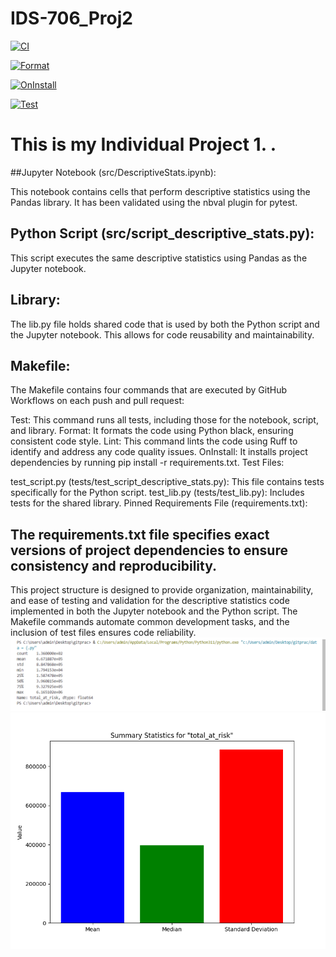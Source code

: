 
# IDS-706_Proj2
[![CI](https://github.com/Antara999333/Individual-project/actions/workflows/cicd.yml/badge.svg)](https://github.com/Antara999333/Individual-project/actions/workflows/cicd.yml)

[![Format](https://github.com/Antara999333/Individual-project/actions/workflows/format.yml/badge.svg)](https://github.com/Antara999333/Individual-project/actions/workflows/format.yml)

[![OnInstall](https://github.com/Antara999333/Individual-project/actions/workflows/install.yml/badge.svg)](https://github.com/Antara999333/Individual-project/actions/workflows/install.yml)

[![Test](https://github.com/Antara999333/Individual-project/actions/workflows/test.yml/badge.svg)](https://github.com/Antara999333/Individual-project/actions/workflows/test.yml)

# This is my Individual Project 1. . 

##Jupyter Notebook (src/DescriptiveStats.ipynb):

This notebook contains cells that perform descriptive statistics using the Pandas library. It has been validated using the nbval plugin for pytest.

## Python Script (src/script_descriptive_stats.py):

This script executes the same descriptive statistics using Pandas as the Jupyter notebook.

## Library:

The lib.py file holds shared code that is used by both the Python script and the Jupyter notebook. This allows for code reusability and maintainability.

## Makefile:

The Makefile contains four commands that are executed by GitHub Workflows on each push and pull request:

Test: This command runs all tests, including those for the notebook, script, and library.
Format: It formats the code using Python black, ensuring consistent code style.
Lint: This command lints the code using Ruff to identify and address any code quality issues.
OnInstall: It installs project dependencies by running pip install -r requirements.txt.
Test Files:

test_script.py (tests/test_script_descriptive_stats.py): This file contains tests specifically for the Python script.
test_lib.py (tests/test_lib.py): Includes tests for the shared library.
Pinned Requirements File (requirements.txt):

## The requirements.txt file specifies exact versions of project dependencies to ensure consistency and reproducibility.

This project structure is designed to provide organization, maintainability, and ease of testing and validation for the descriptive statistics code implemented in both the Jupyter notebook and the Python script. The Makefile commands automate common development tasks, and the inclusion of test files ensures code reliability.
![Image Alt Text](https://github.com/Antara999333/IDS-706_Proj2/blob/main/desc_stats.png?raw=true)
![Image Alt Text](https://github.com/Antara999333/IDS-706_Proj2/blob/main/MIni%20proj%202%20image.png?raw=true)





